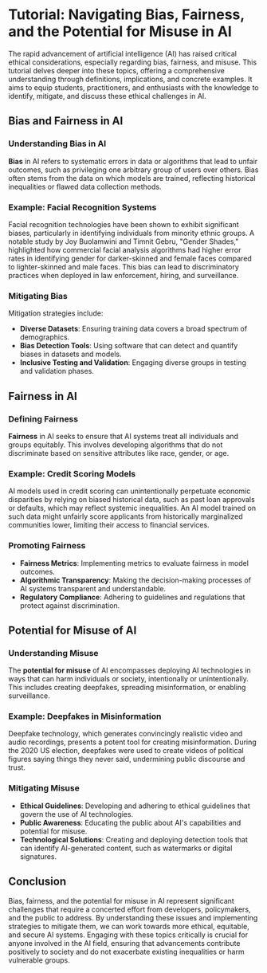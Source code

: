 # Tutorial: Navigating Bias, Fairness, and the Potential for Misuse in AI

The rapid advancement of artificial intelligence (AI) has raised critical ethical considerations, especially regarding bias, fairness, and misuse. This tutorial delves deeper into these topics, offering a comprehensive understanding through definitions, implications, and concrete examples. It aims to equip students, practitioners, and enthusiasts with the knowledge to identify, mitigate, and discuss these ethical challenges in AI.

## Bias and Fairness in AI

### Understanding Bias in AI

**Bias** in AI refers to systematic errors in data or algorithms that lead to unfair outcomes, such as privileging one arbitrary group of users over others. Bias often stems from the data on which models are trained, reflecting historical inequalities or flawed data collection methods.

### Example: Facial Recognition Systems

Facial recognition technologies have been shown to exhibit significant biases, particularly in identifying individuals from minority ethnic groups. A notable study by Joy Buolamwini and Timnit Gebru, "Gender Shades," highlighted how commercial facial analysis algorithms had higher error rates in identifying gender for darker-skinned and female faces compared to lighter-skinned and male faces. This bias can lead to discriminatory practices when deployed in law enforcement, hiring, and surveillance.

### Mitigating Bias

Mitigation strategies include:
- **Diverse Datasets**: Ensuring training data covers a broad spectrum of demographics.
- **Bias Detection Tools**: Using software that can detect and quantify biases in datasets and models.
- **Inclusive Testing and Validation**: Engaging diverse groups in testing and validation phases.

## Fairness in AI

### Defining Fairness

**Fairness** in AI seeks to ensure that AI systems treat all individuals and groups equitably. This involves developing algorithms that do not discriminate based on sensitive attributes like race, gender, or age.

### Example: Credit Scoring Models

AI models used in credit scoring can unintentionally perpetuate economic disparities by relying on biased historical data, such as past loan approvals or defaults, which may reflect systemic inequalities. An AI model trained on such data might unfairly score applicants from historically marginalized communities lower, limiting their access to financial services.

### Promoting Fairness

- **Fairness Metrics**: Implementing metrics to evaluate fairness in model outcomes.
- **Algorithmic Transparency**: Making the decision-making processes of AI systems transparent and understandable.
- **Regulatory Compliance**: Adhering to guidelines and regulations that protect against discrimination.

## Potential for Misuse of AI

### Understanding Misuse

The **potential for misuse** of AI encompasses deploying AI technologies in ways that can harm individuals or society, intentionally or unintentionally. This includes creating deepfakes, spreading misinformation, or enabling surveillance.

### Example: Deepfakes in Misinformation

Deepfake technology, which generates convincingly realistic video and audio recordings, presents a potent tool for creating misinformation. During the 2020 US election, deepfakes were used to create videos of political figures saying things they never said, undermining public discourse and trust.

### Mitigating Misuse

- **Ethical Guidelines**: Developing and adhering to ethical guidelines that govern the use of AI technologies.
- **Public Awareness**: Educating the public about AI's capabilities and potential for misuse.
- **Technological Solutions**: Creating and deploying detection tools that can identify AI-generated content, such as watermarks or digital signatures.

## Conclusion

Bias, fairness, and the potential for misuse in AI represent significant challenges that require a concerted effort from developers, policymakers, and the public to address. By understanding these issues and implementing strategies to mitigate them, we can work towards more ethical, equitable, and secure AI systems. Engaging with these topics critically is crucial for anyone involved in the AI field, ensuring that advancements contribute positively to society and do not exacerbate existing inequalities or harm vulnerable groups.